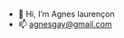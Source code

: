 - 👋 Hi, I’m Agnes laurençon
- 📫 agnesgay@gmail.com

<!---
agneslaurencon/agneslaurencon is a ✨ special ✨ repository because its `README.md` (this file) appears on your GitHub profile.
You can click the Preview link to take a look at your changes.
--->
